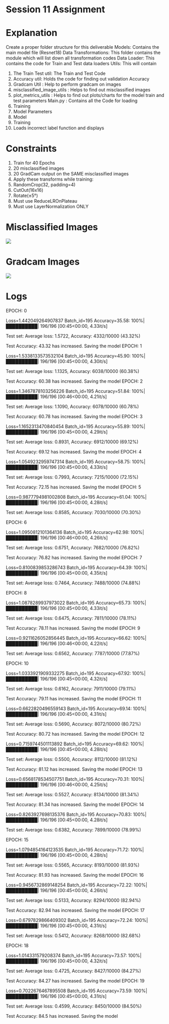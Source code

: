 Session 11 Assignment
==========================

# Explanation

Create a proper folder structure for this deliverable
Models: Contains the main model file (Resnet18)
Data Transformations: This folder contains the module which will list down all transformation codes
Data Loader: This contains the code for Train and Test data loaders
Utils: This will contain
1.	The Train Test util: The Train and Test Code
2.	 Accuracy util: Holds the code for finding out validation Accuracy
3.	Gradcam Util : Help to perform gradcam on images
4.	misclassified_image_utils : Helps to find out misclassified images
5.	plot_metrics_utils : Helps to find out plots/charts for the model train and test parameters 
Main.py : Contains all the Code for loading
1.	Training 
2.	Model Parameters
3.	Model
4.	Training
5.	Loads incorrect label function and displays 

Constraints 
==============
1.	Train for 40 Epochs
2.	20 misclassified images
3.	20 GradCam output on the SAME misclassified images
4.	Apply these transforms while training:
1.	RandomCrop(32, padding=4)
2.	CutOut(16x16)
3.	Rotate(±5°)
5.	Must use ReduceLROnPlateau
6.	Must use LayerNormalization ONLY


Misclassified Images
=====================
![](images/misclassified.png)

Gradcam Images
=====================
![](images/gradcam.PNG)


Logs
=====================
EPOCH: 0

Loss=1.442049264907837 Batch_id=195 Accuracy=35.58: 100%|██████████| 196/196 [00:45<00:00,  4.33it/s]


Test set: Average loss: 1.5722, Accuracy: 4332/10000 (43.32%)

Test Accuracy: 43.32 has increased. Saving the model
EPOCH: 1

Loss=1.5338133573532104 Batch_id=195 Accuracy=45.90: 100%|██████████| 196/196 [00:45<00:00,  4.30it/s]


Test set: Average loss: 1.1325, Accuracy: 6038/10000 (60.38%)

Test Accuracy: 60.38 has increased. Saving the model
EPOCH: 2

Loss=1.3467878103256226 Batch_id=195 Accuracy=51.84: 100%|██████████| 196/196 [00:46<00:00,  4.21it/s]


Test set: Average loss: 1.1090, Accuracy: 6078/10000 (60.78%)

Test Accuracy: 60.78 has increased. Saving the model
EPOCH: 3

Loss=1.1652313470840454 Batch_id=195 Accuracy=55.89: 100%|██████████| 196/196 [00:45<00:00,  4.29it/s]


Test set: Average loss: 0.8931, Accuracy: 6912/10000 (69.12%)

Test Accuracy: 69.12 has increased. Saving the model
EPOCH: 4

Loss=1.0549232959747314 Batch_id=195 Accuracy=58.75: 100%|██████████| 196/196 [00:45<00:00,  4.33it/s]


Test set: Average loss: 0.7993, Accuracy: 7215/10000 (72.15%)

Test Accuracy: 72.15 has increased. Saving the model
EPOCH: 5

Loss=0.9877794981002808 Batch_id=195 Accuracy=61.04: 100%|██████████| 196/196 [00:45<00:00,  4.28it/s]


Test set: Average loss: 0.8585, Accuracy: 7030/10000 (70.30%)

EPOCH: 6

Loss=1.0950812101364136 Batch_id=195 Accuracy=62.98: 100%|██████████| 196/196 [00:46<00:00,  4.26it/s]


Test set: Average loss: 0.6751, Accuracy: 7682/10000 (76.82%)

Test Accuracy: 76.82 has increased. Saving the model
EPOCH: 7

Loss=0.8100839853286743 Batch_id=195 Accuracy=64.39: 100%|██████████| 196/196 [00:45<00:00,  4.35it/s]


Test set: Average loss: 0.7464, Accuracy: 7488/10000 (74.88%)

EPOCH: 8

Loss=1.0878289937973022 Batch_id=195 Accuracy=65.73: 100%|██████████| 196/196 [00:45<00:00,  4.33it/s]


Test set: Average loss: 0.6475, Accuracy: 7811/10000 (78.11%)

Test Accuracy: 78.11 has increased. Saving the model
EPOCH: 9

Loss=0.9211626052856445 Batch_id=195 Accuracy=66.62: 100%|██████████| 196/196 [00:46<00:00,  4.22it/s]


Test set: Average loss: 0.6562, Accuracy: 7787/10000 (77.87%)

EPOCH: 10

Loss=1.0333921909332275 Batch_id=195 Accuracy=67.92: 100%|██████████| 196/196 [00:45<00:00,  4.32it/s]


Test set: Average loss: 0.6162, Accuracy: 7911/10000 (79.11%)

Test Accuracy: 79.11 has increased. Saving the model
EPOCH: 11

Loss=0.6622820496559143 Batch_id=195 Accuracy=69.14: 100%|██████████| 196/196 [00:45<00:00,  4.31it/s]


Test set: Average loss: 0.5690, Accuracy: 8072/10000 (80.72%)

Test Accuracy: 80.72 has increased. Saving the model
EPOCH: 12

Loss=0.7159744501113892 Batch_id=195 Accuracy=69.62: 100%|██████████| 196/196 [00:45<00:00,  4.28it/s]


Test set: Average loss: 0.5500, Accuracy: 8112/10000 (81.12%)

Test Accuracy: 81.12 has increased. Saving the model
EPOCH: 13

Loss=0.6568178534507751 Batch_id=195 Accuracy=70.31: 100%|██████████| 196/196 [00:46<00:00,  4.25it/s]


Test set: Average loss: 0.5527, Accuracy: 8134/10000 (81.34%)

Test Accuracy: 81.34 has increased. Saving the model
EPOCH: 14

Loss=0.8263927698135376 Batch_id=195 Accuracy=70.83: 100%|██████████| 196/196 [00:45<00:00,  4.28it/s]


Test set: Average loss: 0.6382, Accuracy: 7899/10000 (78.99%)

EPOCH: 15

Loss=1.0794854164123535 Batch_id=195 Accuracy=71.72: 100%|██████████| 196/196 [00:45<00:00,  4.28it/s]


Test set: Average loss: 0.5565, Accuracy: 8193/10000 (81.93%)

Test Accuracy: 81.93 has increased. Saving the model
EPOCH: 16

Loss=0.9456732869148254 Batch_id=195 Accuracy=72.22: 100%|██████████| 196/196 [00:45<00:00,  4.26it/s]


Test set: Average loss: 0.5133, Accuracy: 8294/10000 (82.94%)

Test Accuracy: 82.94 has increased. Saving the model
EPOCH: 17

Loss=0.6797829866409302 Batch_id=195 Accuracy=72.24: 100%|██████████| 196/196 [00:45<00:00,  4.31it/s]


Test set: Average loss: 0.5412, Accuracy: 8268/10000 (82.68%)

EPOCH: 18

Loss=1.014331579208374 Batch_id=195 Accuracy=73.57: 100%|██████████| 196/196 [00:45<00:00,  4.32it/s]


Test set: Average loss: 0.4725, Accuracy: 8427/10000 (84.27%)

Test Accuracy: 84.27 has increased. Saving the model
EPOCH: 19

Loss=0.7022676467895508 Batch_id=195 Accuracy=73.59: 100%|██████████| 196/196 [00:45<00:00,  4.31it/s]


Test set: Average loss: 0.4599, Accuracy: 8450/10000 (84.50%)

Test Accuracy: 84.5 has increased. Saving the model

